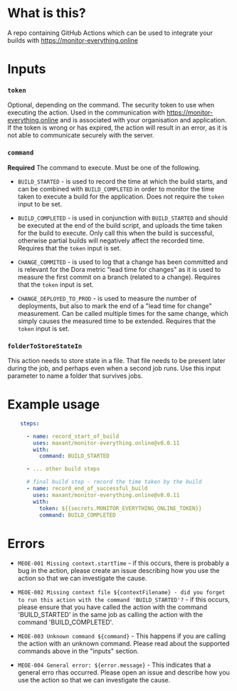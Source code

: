 # What is this?

A repo containing GitHub Actions which can be used to integrate your builds with https://monitor-everything.online

# Inputs

### `token`

Optional, depending on the command. The security token to use when executing the action. Used in the communication with https://monitor-everything.online and is associated with your organisation and application. If the token is wrong or has expired,
the action will result in an error, as it is not able to communicate securely with the server.

### `command`

**Required** The command to execute. Must be one of the following.

- `BUILD_STARTED` - is used to record the time at which the build starts, and can be combined with `BUILD_COMPLETED` in order to monitor the time taken to execute a build for the application. Does not require the `token` input to be set.

- `BUILD_COMPLETED` - is used in conjunction with `BUILD_STARTED` and should be executed at the end of the build script, and uploads the time taken for the build to execute. Only call this when the build is successful, otherwise partial builds will negatively affect the recorded time. Requires that the `token` input is set.

- `CHANGE_COMMITED` - is used to log that a change has been committed and is relevant for the Dora metric "lead time for changes" as it is used to measure the first commit on a branch (related to a change). Requires that the `token` input is set.

- `CHANGE_DEPLOYED_TO_PROD` - is used to measure the number of deployments, but also to mark the end of a "lead time for change" measurement. Can be called multiple times for the same change, which simply causes the measured time to be extended. Requires that the `token` input is set.

### `folderToStoreStateIn`

This action needs to store state in a file. That file needs to be present later during the job, and perhaps even when a
second job runs. Use this input parameter to name a folder that survives jobs.

# Example usage

```yaml
    steps:

      - name: record_start_of_build
        uses: maxant/monitor-everything.online@v0.0.11
        with:
          command: BUILD_STARTED

      - ... other build steps

      # final build step - record the time taken by the build
      - name: record_end_of_successful_build
        uses: maxant/monitor-everything.online@v0.0.11
        with:
          token: ${{secrets.MONITOR_EVERYTHING_ONLINE_TOKEN}}
          command: BUILD_COMPLETED

```

# Errors

- `MEOE-001 Missing context.startTime` - if this occurs, there is probably a bug in the action, please create an issue describing how you use the action so that we can investigate the cause.

- `MEOE-002 Missing context file ${contextFilename} - did you forget to run this action with the command 'BUILD_STARTED'?` - if this occurs, please ensure that you have called the action with the command 'BUILD_STARTED' in the same job as calling the action with the command 'BUILD_COMPLETED'.
- `MEOE-003 Unknown command ${command}` - This happens if you are calling the action with an unknown command. Please read about the supported commands above in the "inputs" section.
- `MEOE-004 General error: ${error.message}` - This indicates that a general erro rhas occurred. Please open an issue and describe how you use the action so that we can investigate the cause.
